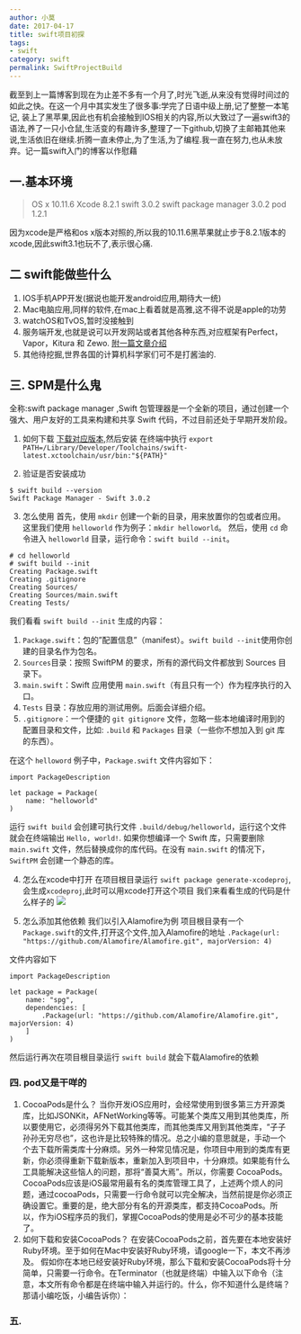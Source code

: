 ```yaml
---
author: 小莫
date: 2017-04-17
title: swift项目初探
tags:
- swift
category: swift
permalink: SwiftProjectBuild
---
```

截至到上一篇博客到现在为止差不多有一个月了,时光飞逝,从来没有觉得时间过的如此之快。在这一个月中其实发生了很多事:学完了日语中级上册,记了整整一本笔记, 装上了黑苹果,因此也有机会接触到IOS相关的内容,所以大致过了一遍swift3的语法,养了一只小仓鼠,生活变的有趣许多,整理了一下github,切换了主邮箱其他来说,生活依旧在继续.折腾一直未停止,为了生活,为了编程.我一直在努力,也从未放弃。记一篇swift入门的博客以作慰藉
<!-- more -->

## 一.基本环境
>OS x 10.11.6
 Xcode 8.2.1
 swift 3.0.2
 swift package manager 3.0.2
 pod 1.2.1 
 
 因为xcode是严格和os x版本对照的,所以我的10.11.6黑苹果就止步于8.2.1版本的xcode,因此swift3.1也玩不了,表示很心痛.
 
## 二 swift能做些什么
1. IOS手机APP开发(据说也能开发android应用,期待大一统)
2. Mac电脑应用,同样的软件,在mac上看着就是高雅,这不得不说是apple的功劳
3. watchOS和TvOS,暂时没接触到
4. 服务端开发,也就是说可以开发网站或者其他各种东西,对应框架有Perfect，Vapor，Kitura 和 Zewo. [附一篇文章介绍](https://sdk.cn/news/4150)
5. 其他待挖掘,世界各国的计算机科学家们可不是打酱油的.
## 三. SPM是什么鬼
全称:swift package manager ,Swift 包管理器是一个全新的项目，通过创建一个强大、用户友好的工具来构建和共享 Swift 代码，不过目前还处于早期开发阶段。

1. 如何下载
[下载对应版本](https://swift.org/download/#releases),然后安装
在终端中执行 `export PATH=/Library/Developer/Toolchains/swift-latest.xctoolchain/usr/bin:"${PATH}"`

2. 验证是否安装成功

```
$ swift build --version
Swift Package Manager - Swift 3.0.2
```

3. 怎么使用
首先，使用 `mkdir` 创建一个新的目录，用来放置你的包或者应用。
这里我们使用 `helloworld` 作为例子：`mkdir helloworld`。
然后，使用 `cd` 命令进入 `helloworld` 目录，运行命令：`swift build --init`。

```
# cd helloworld
# swift build --init
Creating Package.swift
Creating .gitignore
Creating Sources/
Creating Sources/main.swift
Creating Tests/
```

我们看看 `swift build --init` 生成的内容：

1. `Package.swift`：包的”配置信息”（manifest）。`swift build --init`使用你创建的目录名作为包名。   
2. `Sources`目录：按照 SwiftPM 的要求，所有的源代码文件都放到 Sources 目录下。   
3. `main.swift`：Swift 应用使用 `main.swift`（有且只有一个）作为程序执行的入口。   
4. `Tests` 目录：存放应用的测试用例。后面会详细介绍。   
5. `.gitignore`：一个便捷的 `git gitignore` 文件，忽略一些本地编译时用到的配置目录和文件，比如: `.build` 和 `Packages` 目录（一些你不想加入到 git 库的东西）。


在这个 `helloword` 例子中，`Package.swift` 文件内容如下：


```
import PackageDescription

let package = Package(
    name: "helloworld"
)
```

运行 `swift build` 会创建可执行文件 `.build/debug/helloworld`，运行这个文件就会在终端输出 `Hello, world!`.
如果你想编译一个 Swift 库，只需要删除 `main.swift` 文件，然后替换成你的库代码。在没有 `main.swift` 的情况下，`SwiftPM` 会创建一个静态的库。

4. 怎么在xcode中打开
在项目根目录运行 `swift package generate-xcodeproj`,会生成`xcodeproj`,此时可以用xcode打开这个项目
我们来看看生成的代码是什么样子的
![](https://image.xiaomo.info/swift/spg-category.png)

5. 怎么添加其他依赖
我们以引入Alamofire为例
项目根目录有一个`Package.swift`的文件,打开这个文件,加入Alamofire的地址 `.Package(url: "https://github.com/Alamofire/Alamofire.git", majorVersion: 4)
`

文件内容如下

```
import PackageDescription

let package = Package(
    name: "spg",
    dependencies: [
        .Package(url: "https://github.com/Alamofire/Alamofire.git", majorVersion: 4)
    ]
)

```

然后运行再次在项目根目录运行 `swift build` 就会下载Alamofire的依赖
### 四. pod又是干咩的
1. CocoaPods是什么？
当你开发iOS应用时，会经常使用到很多第三方开源类库，比如JSONKit，AFNetWorking等等。可能某个类库又用到其他类库，所以要使用它，必须得另外下载其他类库，而其他类库又用到其他类库，“子子孙孙无穷尽也”，这也许是比较特殊的情况。总之小编的意思就是，手动一个个去下载所需类库十分麻烦。另外一种常见情况是，你项目中用到的类库有更新，你必须得重新下载新版本，重新加入到项目中，十分麻烦。如果能有什么工具能解决这些恼人的问题，那将“善莫大焉”。所以，你需要 CocoaPods。
CocoaPods应该是iOS最常用最有名的类库管理工具了，上述两个烦人的问题，通过cocoaPods，只需要一行命令就可以完全解决，当然前提是你必须正确设置它。重要的是，绝大部分有名的开源类库，都支持CocoaPods。所以，作为iOS程序员的我们，掌握CocoaPods的使用是必不可少的基本技能了。
2. 如何下载和安装CocoaPods？
在安装CocoaPods之前，首先要在本地安装好Ruby环境。至于如何在Mac中安装好Ruby环境，请google一下，本文不再涉及。
假如你在本地已经安装好Ruby环境，那么下载和安装CocoaPods将十分简单，只需要一行命令。在Terminator（也就是终端）中输入以下命令（注意，本文所有命令都是在终端中输入并运行的。什么，你不知道什么是终端？那请小编吃饭，小编告诉你）：

### 五. 